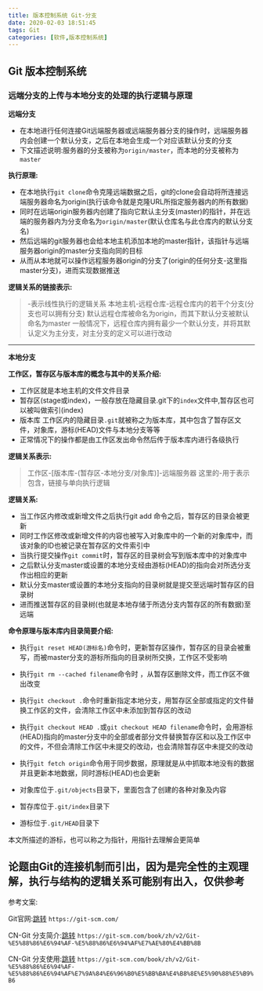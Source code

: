 ```yaml
---
title: 版本控制系统 Git-分支
date: 2020-02-03 18:51:45
tags: Git
categories: [软件,版本控制系统]
---
```


## Git 版本控制系统

### 远端分支的上传与本地分支的处理的执行逻辑与原理

**远端分支**

* 在本地进行任何连接Git远端服务器或远端服务器分支的操作时，远端服务器内会创建一个默认分支，之后在本地会生成一个对应该默认分支的分支
* 下文描述说明:服务器的分支被称为`origin/master`，而本地的分支被称为`master` 

**执行原理:**
* 在本地执行`git clone`命令克隆远端数据之后，git的clone会自动将所连接远端服务器命名为origin(执行该命令就是克隆URL所指定服务器内的所有数据)
* 同时在远端origin服务器内创建了指向它默认主分支(master)的指针，并在远端的服务器内为分支命名为`origin/master`(默认仓库名与此仓库内的默认分支名)
* 然后远端的git服务器也会给本地主机添加本地的master指针，该指针与远端服务器origin的master分支指向同的目标
* 从而从本地就可以操作远程服务器origin的分支了(origin的任何分支-这里指master分支)，进而实现数据推送

**逻辑关系的链接表示:**
> -表示线性执行的逻辑关系
> 本地主机-远程仓库-远程仓库内的若干个分支(分支也可以拥有分支)
> 默认远程仓库被命名为origin，而其下默认分支被默认命名为master
> 一般情况下，远程仓库内拥有最少一个默认分支，并将其默认定义为主分支，对主分支的定义可以进行改动
---

**本地分支**

**工作区，暂存区与版本库的概念与其中的关系介绍:**
* 工作区就是本地主机的文件文件目录
* 暂存区(stage或index)，一般存放在隐藏目录.git下的`index`文件中,暂存区也可以被叫做索引(index)
* 版本库 工作区内的隐藏目录`.git`就被称之为版本库，其中包含了暂存区文件，对象库，游标(HEAD)文件与本地分支等等
* 正常情况下的操作都是由工作区发出命令然后传于版本库内进行各级执行

**逻辑关系表示:**
> 工作区-[版本库-(暂存区-本地分支/对象库)]-远端服务器
> 这里的-用于表示包含，链接与单向执行逻辑

**逻辑关系:**
* 当工作区内修改或新增文件之后执行git add 命令之后，暂存区的目录会被更新
* 同时工作区修改或新增文件的内容也被写入对象库中的一个新的对象库中，而该对象的ID也被记录在暂存区的文件索引中
* 当执行提交操作`git commit`时，暂存区的目录树会写到版本库中的对象库中
* 之后默认分支master或设置的本地分支经由游标(HEAD)的指向会对所选分支作出相应的更新
* 默认分支master或设置的本地分支指向的目录树就是提交至远端时暂存区的目录树
* 进而推送暂存区的目录树(也就是本地存储于所选分支内暂存区的所有数据)至远端

**命令原理与版本库内目录简要介绍:**
* 执行`git reset HEAD(游标名)`命令时，更新暂存区操作，暂存区的目录会被重写，而被master分支的游标所指向的目录树所交换，工作区不受影响
* 执行`git rm --cached filename`命令时 ，从暂存区删除文件，而工作区不做出改变
* 执行`git checkout .`命令时重新指定本地分支，用暂存区全部或指定的文件替换工作区的文件，会清除工作区中未添加到暂存区的改动
* 执行`git checkout HEAD .`或`git checkout HEAD filename`命令时，会用游标(HEAD)指向的master分支中的全部或者部分文件替换暂存区和以及工作区中的文件，不但会清除工作区中未提交的改动，也会清除暂存区中未提交的改动
* 执行`git fetch origin`命令用于同步数据，原理就是从中抓取本地没有的数据并且更新本地数据，同时游标(HEAD)也会更新

* 对象库位于`.git/objects`目录下，里面包含了创建的各种对象及内容
* 暂存库位于`.git/index`目录下
* 游标位于`.git/HEAD`目录下

本文所描述的游标，也可以称之为指针，用指针去理解会更简单

论题由Git的连接机制而引出，因为是完全性的主观理解，执行与结构的逻辑关系可能别有出入，仅供参考
---

参考文案:

Git官网:[跳转](https://git-scm.com/)
`https://git-scm.com/`

CN-Git 分支简介:[跳转](https://git-scm.com/book/zh/v2/Git-%E5%88%86%E6%94%AF-%E5%88%86%E6%94%AF%E7%AE%80%E4%BB%8B)
`https://git-scm.com/book/zh/v2/Git-%E5%88%86%E6%94%AF-%E5%88%86%E6%94%AF%E7%AE%80%E4%BB%8B`

CN-Git 分支使用:[跳转](https://git-scm.com/book/zh/v2/Git-%E5%88%86%E6%94%AF-%E5%88%86%E6%94%AF%E7%9A%84%E6%96%B0%E5%BB%BA%E4%B8%8E%E5%90%88%E5%B9%B6)
`https://git-scm.com/book/zh/v2/Git-%E5%88%86%E6%94%AF-%E5%88%86%E6%94%AF%E7%9A%84%E6%96%B0%E5%BB%BA%E4%B8%8E%E5%90%88%E5%B9%B6`
